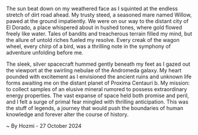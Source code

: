 
The sun beat down on my weathered face as I squinted at the endless stretch of dirt road ahead. My trusty steed, a seasoned mare named Willow, pawed at the ground impatiently. We were on our way to the distant city of El Dorado, a place whispered about in hushed tones, where gold flowed freely like water. Tales of bandits and treacherous terrain filled my mind, but the allure of untold riches fueled my resolve. Every creak of the wagon wheel, every chirp of a bird, was a thrilling note in the symphony of adventure unfolding before me.

The sleek, silver spacecraft hummed gently beneath my feet as I gazed out the viewport at the swirling nebulae of the Andromeda galaxy. My heart pounded with excitement as I envisioned the ancient ruins and unknown life forms awaiting me on the distant planet of Proxima Centauri b. My mission: to collect samples of an elusive mineral rumored to possess extraordinary energy properties. The vast expanse of space held both promise and peril, and I felt a surge of primal fear mingled with thrilling anticipation. This was the stuff of legends, a journey that would push the boundaries of human knowledge and forever alter the course of history. 

~ By Hozmi - 27 October 2024
